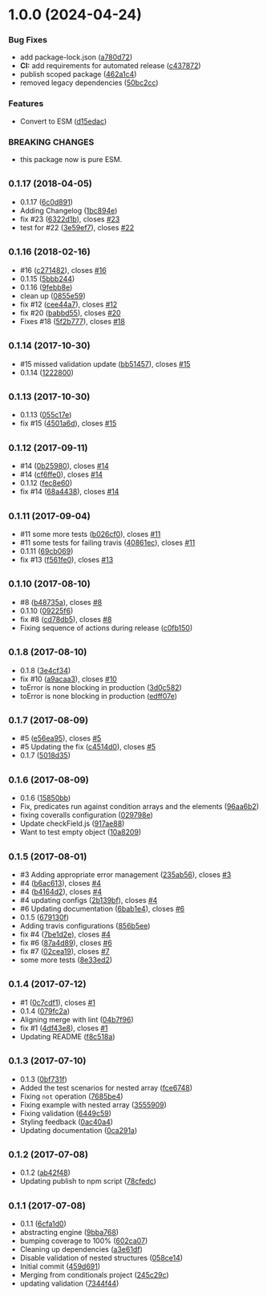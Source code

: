# 1.0.0 (2024-04-24)


### Bug Fixes

* add package-lock.json ([a780d72](https://github.com/mdornseif/json-rules-engine-simplified/commit/a780d72f3a2d9ddac22397fcc0cb55dbb0b0164f))
* **CI:** add requirements for automated release ([c437872](https://github.com/mdornseif/json-rules-engine-simplified/commit/c437872ba73eebaa5bae13b0309b7ac769ba82af))
* publish scoped package ([462a1c4](https://github.com/mdornseif/json-rules-engine-simplified/commit/462a1c4e1b3f205ae968a223705444e17352552e))
* removed legacy dependencies ([50bc2cc](https://github.com/mdornseif/json-rules-engine-simplified/commit/50bc2cc939f2b04f759bbbde95d199b63cae2679))


### Features

* Convert to ESM ([d15edac](https://github.com/mdornseif/json-rules-engine-simplified/commit/d15edacb786e8924d3557ea62c0dfd6ef2da0c6f))


### BREAKING CHANGES

* this package now is pure ESM.

<a name="0.1.17"></a>
## <small>0.1.17 (2018-04-05)</small>

* 0.1.17 ([6c0d891](https://github.com/RxNT/json-rules-engine-simplified/commit/6c0d891))
* Adding Changelog ([1bc894e](https://github.com/RxNT/json-rules-engine-simplified/commit/1bc894e))
* fix #23 ([6322d1b](https://github.com/RxNT/json-rules-engine-simplified/commit/6322d1b)), closes [#23](https://github.com/RxNT/json-rules-engine-simplified/issues/23)
* test for #22 ([3e59ef7](https://github.com/RxNT/json-rules-engine-simplified/commit/3e59ef7)), closes [#22](https://github.com/RxNT/json-rules-engine-simplified/issues/22)



<a name="0.1.16"></a>
## <small>0.1.16 (2018-02-16)</small>

* #16 ([c271482](https://github.com/RxNT/json-rules-engine-simplified/commit/c271482)), closes [#16](https://github.com/RxNT/json-rules-engine-simplified/issues/16)
* 0.1.15 ([5bbb244](https://github.com/RxNT/json-rules-engine-simplified/commit/5bbb244))
* 0.1.16 ([9febb8e](https://github.com/RxNT/json-rules-engine-simplified/commit/9febb8e))
* clean up ([0855e59](https://github.com/RxNT/json-rules-engine-simplified/commit/0855e59))
* fix #12 ([cee44a7](https://github.com/RxNT/json-rules-engine-simplified/commit/cee44a7)), closes [#12](https://github.com/RxNT/json-rules-engine-simplified/issues/12)
* fix #20 ([babbd55](https://github.com/RxNT/json-rules-engine-simplified/commit/babbd55)), closes [#20](https://github.com/RxNT/json-rules-engine-simplified/issues/20)
* Fixes #18 ([5f2b777](https://github.com/RxNT/json-rules-engine-simplified/commit/5f2b777)), closes [#18](https://github.com/RxNT/json-rules-engine-simplified/issues/18)



<a name="0.1.14"></a>
## <small>0.1.14 (2017-10-30)</small>

* #15 missed validation update ([bb51457](https://github.com/RxNT/json-rules-engine-simplified/commit/bb51457)), closes [#15](https://github.com/RxNT/json-rules-engine-simplified/issues/15)
* 0.1.14 ([1222800](https://github.com/RxNT/json-rules-engine-simplified/commit/1222800))



<a name="0.1.13"></a>
## <small>0.1.13 (2017-10-30)</small>

* 0.1.13 ([055c17e](https://github.com/RxNT/json-rules-engine-simplified/commit/055c17e))
* fix #15 ([4501a6d](https://github.com/RxNT/json-rules-engine-simplified/commit/4501a6d)), closes [#15](https://github.com/RxNT/json-rules-engine-simplified/issues/15)



<a name="0.1.12"></a>
## <small>0.1.12 (2017-09-11)</small>

* #14 ([0b25980](https://github.com/RxNT/json-rules-engine-simplified/commit/0b25980)), closes [#14](https://github.com/RxNT/json-rules-engine-simplified/issues/14)
* #14 ([cf6ffe0](https://github.com/RxNT/json-rules-engine-simplified/commit/cf6ffe0)), closes [#14](https://github.com/RxNT/json-rules-engine-simplified/issues/14)
* 0.1.12 ([fec8e60](https://github.com/RxNT/json-rules-engine-simplified/commit/fec8e60))
* fix #14 ([68a4438](https://github.com/RxNT/json-rules-engine-simplified/commit/68a4438)), closes [#14](https://github.com/RxNT/json-rules-engine-simplified/issues/14)



<a name="0.1.11"></a>
## <small>0.1.11 (2017-09-04)</small>

* #11 some more tests ([b026cf0](https://github.com/RxNT/json-rules-engine-simplified/commit/b026cf0)), closes [#11](https://github.com/RxNT/json-rules-engine-simplified/issues/11)
* #11 some tests for failing travis ([40861ec](https://github.com/RxNT/json-rules-engine-simplified/commit/40861ec)), closes [#11](https://github.com/RxNT/json-rules-engine-simplified/issues/11)
* 0.1.11 ([69cb069](https://github.com/RxNT/json-rules-engine-simplified/commit/69cb069))
* fix #13 ([f561fe0](https://github.com/RxNT/json-rules-engine-simplified/commit/f561fe0)), closes [#13](https://github.com/RxNT/json-rules-engine-simplified/issues/13)



<a name="0.1.10"></a>
## <small>0.1.10 (2017-08-10)</small>

* #8 ([b48735a](https://github.com/RxNT/json-rules-engine-simplified/commit/b48735a)), closes [#8](https://github.com/RxNT/json-rules-engine-simplified/issues/8)
* 0.1.10 ([09225f6](https://github.com/RxNT/json-rules-engine-simplified/commit/09225f6))
* fix #8 ([cd78db5](https://github.com/RxNT/json-rules-engine-simplified/commit/cd78db5)), closes [#8](https://github.com/RxNT/json-rules-engine-simplified/issues/8)
* Fixing sequence of actions during release ([c0fb150](https://github.com/RxNT/json-rules-engine-simplified/commit/c0fb150))



<a name="0.1.8"></a>
## <small>0.1.8 (2017-08-10)</small>

* 0.1.8 ([3e4cf34](https://github.com/RxNT/json-rules-engine-simplified/commit/3e4cf34))
* fix #10 ([a9acaa3](https://github.com/RxNT/json-rules-engine-simplified/commit/a9acaa3)), closes [#10](https://github.com/RxNT/json-rules-engine-simplified/issues/10)
* toError is none blocking in production ([3d0c582](https://github.com/RxNT/json-rules-engine-simplified/commit/3d0c582))
* toError is none blocking in production ([edff07e](https://github.com/RxNT/json-rules-engine-simplified/commit/edff07e))



<a name="0.1.7"></a>
## <small>0.1.7 (2017-08-09)</small>

* #5 ([e56ea95](https://github.com/RxNT/json-rules-engine-simplified/commit/e56ea95)), closes [#5](https://github.com/RxNT/json-rules-engine-simplified/issues/5)
* #5 Updating the fix ([c4514d0](https://github.com/RxNT/json-rules-engine-simplified/commit/c4514d0)), closes [#5](https://github.com/RxNT/json-rules-engine-simplified/issues/5)
* 0.1.7 ([5018d35](https://github.com/RxNT/json-rules-engine-simplified/commit/5018d35))



<a name="0.1.6"></a>
## <small>0.1.6 (2017-08-09)</small>

* 0.1.6 ([15850bb](https://github.com/RxNT/json-rules-engine-simplified/commit/15850bb))
* Fix, predicates run against condition arrays and the elements ([96aa6b2](https://github.com/RxNT/json-rules-engine-simplified/commit/96aa6b2))
* fixing coveralls configuration ([029798e](https://github.com/RxNT/json-rules-engine-simplified/commit/029798e))
* Update checkField.js ([917ae88](https://github.com/RxNT/json-rules-engine-simplified/commit/917ae88))
* Want to test empty object ([10a8209](https://github.com/RxNT/json-rules-engine-simplified/commit/10a8209))



<a name="0.1.5"></a>
## <small>0.1.5 (2017-08-01)</small>

* #3 Adding appropriate error management ([235ab56](https://github.com/RxNT/json-rules-engine-simplified/commit/235ab56)), closes [#3](https://github.com/RxNT/json-rules-engine-simplified/issues/3)
* #4 ([b6ac613](https://github.com/RxNT/json-rules-engine-simplified/commit/b6ac613)), closes [#4](https://github.com/RxNT/json-rules-engine-simplified/issues/4)
* #4 ([b4164d2](https://github.com/RxNT/json-rules-engine-simplified/commit/b4164d2)), closes [#4](https://github.com/RxNT/json-rules-engine-simplified/issues/4)
* #4 updating configs ([2b139bf](https://github.com/RxNT/json-rules-engine-simplified/commit/2b139bf)), closes [#4](https://github.com/RxNT/json-rules-engine-simplified/issues/4)
* #6 Updating documentation ([6bab1e4](https://github.com/RxNT/json-rules-engine-simplified/commit/6bab1e4)), closes [#6](https://github.com/RxNT/json-rules-engine-simplified/issues/6)
* 0.1.5 ([679130f](https://github.com/RxNT/json-rules-engine-simplified/commit/679130f))
* Adding travis configurations ([856b5ee](https://github.com/RxNT/json-rules-engine-simplified/commit/856b5ee))
* fix #4 ([7be1d2e](https://github.com/RxNT/json-rules-engine-simplified/commit/7be1d2e)), closes [#4](https://github.com/RxNT/json-rules-engine-simplified/issues/4)
* fix #6 ([87a4d89](https://github.com/RxNT/json-rules-engine-simplified/commit/87a4d89)), closes [#6](https://github.com/RxNT/json-rules-engine-simplified/issues/6)
* fix #7 ([02cea19](https://github.com/RxNT/json-rules-engine-simplified/commit/02cea19)), closes [#7](https://github.com/RxNT/json-rules-engine-simplified/issues/7)
* some more tests ([8e33ed2](https://github.com/RxNT/json-rules-engine-simplified/commit/8e33ed2))



<a name="0.1.4"></a>
## <small>0.1.4 (2017-07-12)</small>

* #1 ([0c7cdf1](https://github.com/RxNT/json-rules-engine-simplified/commit/0c7cdf1)), closes [#1](https://github.com/RxNT/json-rules-engine-simplified/issues/1)
* 0.1.4 ([079fc2a](https://github.com/RxNT/json-rules-engine-simplified/commit/079fc2a))
* Aligning merge with lint ([04b7f96](https://github.com/RxNT/json-rules-engine-simplified/commit/04b7f96))
* fix #1 ([4df43e8](https://github.com/RxNT/json-rules-engine-simplified/commit/4df43e8)), closes [#1](https://github.com/RxNT/json-rules-engine-simplified/issues/1)
* Updating README ([f8c518a](https://github.com/RxNT/json-rules-engine-simplified/commit/f8c518a))



<a name="0.1.3"></a>
## <small>0.1.3 (2017-07-10)</small>

* 0.1.3 ([0bf731f](https://github.com/RxNT/json-rules-engine-simplified/commit/0bf731f))
* Added the test scenarios for nested array ([fce6748](https://github.com/RxNT/json-rules-engine-simplified/commit/fce6748))
* Fixing `not` operation ([7685be4](https://github.com/RxNT/json-rules-engine-simplified/commit/7685be4))
* Fixing example with nested array ([3555909](https://github.com/RxNT/json-rules-engine-simplified/commit/3555909))
* Fixing validation ([6449c59](https://github.com/RxNT/json-rules-engine-simplified/commit/6449c59))
* Styling feedback ([0ac40a4](https://github.com/RxNT/json-rules-engine-simplified/commit/0ac40a4))
* Updating documentation ([0ca291a](https://github.com/RxNT/json-rules-engine-simplified/commit/0ca291a))



<a name="0.1.2"></a>
## <small>0.1.2 (2017-07-08)</small>

* 0.1.2 ([ab42f48](https://github.com/RxNT/json-rules-engine-simplified/commit/ab42f48))
* Updating publish to npm script ([78cfedc](https://github.com/RxNT/json-rules-engine-simplified/commit/78cfedc))



<a name="0.1.1"></a>
## <small>0.1.1 (2017-07-08)</small>

* 0.1.1 ([6cfa1d0](https://github.com/RxNT/json-rules-engine-simplified/commit/6cfa1d0))
* abstracting engine ([9bba768](https://github.com/RxNT/json-rules-engine-simplified/commit/9bba768))
* bumping coverage to 100% ([602ca07](https://github.com/RxNT/json-rules-engine-simplified/commit/602ca07))
* Cleaning up dependencies ([a3e61df](https://github.com/RxNT/json-rules-engine-simplified/commit/a3e61df))
* Disable validation of nested structures ([058ce14](https://github.com/RxNT/json-rules-engine-simplified/commit/058ce14))
* Initial commit ([459d691](https://github.com/RxNT/json-rules-engine-simplified/commit/459d691))
* Merging from conditionals project ([245c29c](https://github.com/RxNT/json-rules-engine-simplified/commit/245c29c))
* updating validation ([7344f44](https://github.com/RxNT/json-rules-engine-simplified/commit/7344f44))
